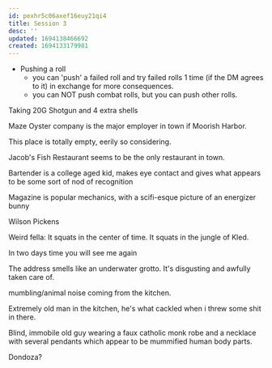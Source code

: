 ```yaml
---
id: pexhr5c06axef16euy21qi4
title: Session 3
desc: ''
updated: 1694138466692
created: 1694133179981
---
```


- Pushing a roll
  - you can 'push' a failed roll and try failed rolls 1 time (if the DM agrees to it) in exchange for more consequences.
  - you can NOT push combat rolls, but you can push other rolls.

Taking 20G Shotgun and 4 extra shells

Maze Oyster company is the major employer in town if Moorish Harbor.

This place is totally empty, eerily so considering.

Jacob's Fish Restaurant seems to be the only restaurant in town.

Bartender is a college aged kid, makes eye contact and gives what appears to be some sort of nod of recognition

Magazine is popular mechanics, with a scifi-esque picture of an energizer bunny

Wilson Pickens


Weird fella:
  It squats in the center of time. It squats in the jungle of Kled.

  In two days time you will see me again

The address smells like an underwater grotto. It's disgusting and awfully taken care of.

mumbling/animal noise coming from the kitchen.

Extremely old man in the kitchen, he's what cackled when i threw some shit in there.

Blind, immobile old guy wearing a faux catholic monk robe and a necklace with several pendants which appear to be mummified human body parts.

Dondoza?
